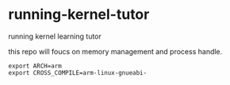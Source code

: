 
# running-kernel-tutor
 running kernel learning tutor

 this repo will foucs on memory management and process handle.

 ```
export ARCH=arm
export CROSS_COMPILE=arm-linux-gnueabi-

 ```
